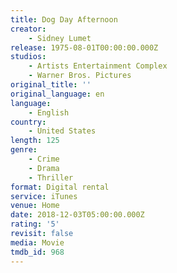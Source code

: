 ```yaml
---
title: Dog Day Afternoon
creator:
    - Sidney Lumet
release: 1975-08-01T00:00:00.000Z
studios:
    - Artists Entertainment Complex
    - Warner Bros. Pictures
original_title: ''
original_language: en
language:
    - English
country:
    - United States
length: 125
genre:
    - Crime
    - Drama
    - Thriller
format: Digital rental
service: iTunes
venue: Home
date: 2018-12-03T05:00:00.000Z
rating: '5'
revisit: false
media: Movie
tmdb_id: 968
---
```



